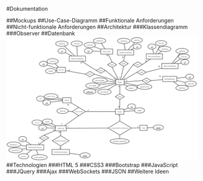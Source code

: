#Dokumentation





##Mockups
##Use-Case-Diagramm
##Funktionale Anforderungen
##Nicht-funktionale Anforderungen
##Architektur
###Klassendiagramm
###Observer
##Datenbank
![GitHub atGymDB](atGymDB.jpg)
##Technologien
###HTML 5
###CSS3
###Bootstrap
###JavaScript
###JQuery
###Ajax
###WebSockets
###JSON
##Weitere Ideen